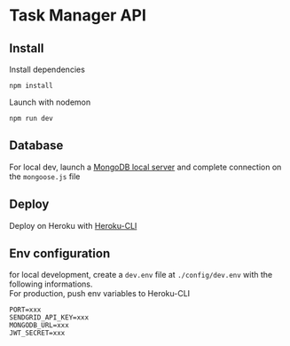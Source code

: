 # Task Manager API

## Install

Install dependencies

```
npm install
```

Launch with nodemon

```
npm run dev
```

## Database

For local dev, launch a [MongoDB local server](https://www.mongodb.com/try/download/community) and complete connection on the `mongoose.js` file

## Deploy

Deploy on Heroku with [Heroku-CLI](https://devcenter.heroku.com/categories/command-line)

## Env configuration

for local development, create a `dev.env` file at `./config/dev.env` with the following informations.  
For production, push env variables to Heroku-CLI

```
PORT=xxx
SENDGRID_API_KEY=xxx
MONGODB_URL=xxx
JWT_SECRET=xxx
```
